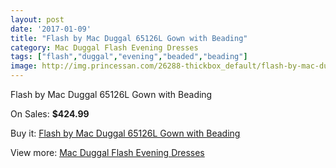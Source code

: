 ```yaml
---
layout: post
date: '2017-01-09'
title: "Flash by Mac Duggal 65126L Gown with Beading"
category: Mac Duggal Flash Evening Dresses
tags: ["flash","duggal","evening","beaded","beading"]
image: http://img.princessan.com/26288-thickbox_default/flash-by-mac-duggal-65126l-gown-with-beading.jpg
---
```

Flash by Mac Duggal 65126L Gown with Beading

On Sales: **$424.99**
<a href="https://www.princessan.com/en/12082-flash-by-mac-duggal-65126l-gown-with-beading.html"><amp-img layout="responsive" width="600" height="600" src="//img.princessan.com/26288-thickbox_default/flash-by-mac-duggal-65126l-gown-with-beading.jpg" alt="Flash by Mac Duggal 65126L Gown with Beading 0" /></a>
<a href="https://www.princessan.com/en/12082-flash-by-mac-duggal-65126l-gown-with-beading.html"><amp-img layout="responsive" width="600" height="600" src="//img.princessan.com/26290-thickbox_default/flash-by-mac-duggal-65126l-gown-with-beading.jpg" alt="Flash by Mac Duggal 65126L Gown with Beading 1" /></a>
<a href="https://www.princessan.com/en/12082-flash-by-mac-duggal-65126l-gown-with-beading.html"><amp-img layout="responsive" width="600" height="600" src="//img.princessan.com/26289-thickbox_default/flash-by-mac-duggal-65126l-gown-with-beading.jpg" alt="Flash by Mac Duggal 65126L Gown with Beading 2" /></a>

Buy it: [Flash by Mac Duggal 65126L Gown with Beading](https://www.princessan.com/en/12082-flash-by-mac-duggal-65126l-gown-with-beading.html "Flash by Mac Duggal 65126L Gown with Beading")

View more: [Mac Duggal Flash Evening Dresses](https://www.princessan.com/en/86- "Mac Duggal Flash Evening Dresses")